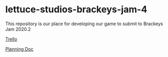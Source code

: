 # lettuce-studios-brackeys-jam-4
This repository is our place for developing our game to submit to Brackeys Jam 2020.2

[Trello](https://trello.com/b/Irl1aLyS/brackey-jam-2020-2)

[Planning Doc](https://onedrive.live.com/edit.aspx?resid=3C3713CC0C782048%21654&id=documents&authkey=!ABMg9XFwNRjLRi4&)
